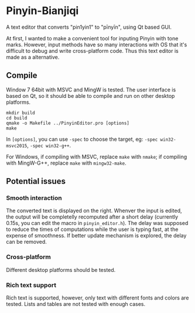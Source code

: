 ﻿# Pinyin-Bianjiqi

A text editor that converts "pin1yin1" to "pīnyīn", using Qt based GUI.

At first, I wanted to make a convenient tool for inputing Pinyin with tone marks. However, input methods have so many interactions with OS that it's difficult to debug and write cross-platform code. Thus this text editor is made as a alternative.

## Compile

Window 7 64bit with MSVC and MingW is tested. The user interface is based on Qt, so it should be able to compile and run on other desktop platforms.

```
mkdir build
cd build
qmake -o Makefile ../PinyinEditor.pro [options]
make
```

In `[options]`, you can use `-spec` to choose the target, eg: `-spec win32-msvc2015`, `-spec win32-g++`.

For Windows, if compiling with MSVC, replace `make` with `nmake`; if compiling with MingW-G++, replace `make` with `mingw32-make`.

## Potential issues

### Smooth interaction

The converted text is displayed on the right. Whenver the input is edited, the output will be completelly recomputed after a short delay (currently 0.15s, you can edit the macro in `pinyin_editor.h`). The delay was supposed to reduce the times of computations while the user is typing fast, at the expense of smoothness. If better update mechanism is explored, the delay can be removed. 

### Cross-platform

Different desktop platforms should be tested. 

### Rich text support

Rich text is supported, however, only text with different fonts and colors are tested. Lists and tables are not tested with enough cases.